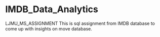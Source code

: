 # IMDB_Data_Analytics
LJMU_MS_ASSIGNMENT
This is sql assignment from IMDB database to come up with insights on move database.
